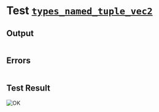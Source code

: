 # Test [`types_named_tuple_vec2`](../doc/types/named_tuple.md#L43)

## Output

```,plain
```

## Errors

```,plain
```

## Test Result

![OK](../doc/types/.test/types_named_tuple_vec2.png)
